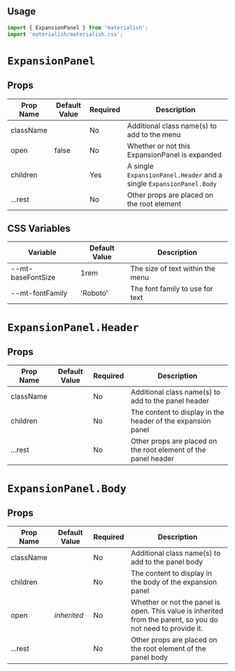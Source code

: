 ## Usage

```jsx
import { ExpansionPanel } from 'materialish';
import 'materialish/materialish.css';
```

# `ExpansionPanel`

## Props

| Prop Name | Default Value | Required | Description                                                         |
| --------- | ------------- | -------- | ------------------------------------------------------------------- |
| className |               | No       | Additional class name(s) to add to the menu                         |
| open      | false         | No       | Whether or not this ExpansionPanel is expanded                      |
| children  |               | Yes      | A single `ExpansionPanel.Header` and a single `ExpansionPanel.Body` |
| ...rest   |               | No       | Other props are placed on the root element                          |

## CSS Variables

| Variable          | Default Value | Description                      |
| ----------------- | ------------- | -------------------------------- |
| --mt-baseFontSize | 1rem          | The size of text within the menu |
| --mt-fontFamily   | 'Roboto'      | The font family to use for text  |

# `ExpansionPanel.Header`

## Props

| Prop Name | Default Value | Required | Description                                                    |
| --------- | ------------- | -------- | -------------------------------------------------------------- |
| className |               | No       | Additional class name(s) to add to the panel header            |
| children  |               | No       | The content to display in the header of the expansion panel    |
| ...rest   |               | No       | Other props are placed on the root element of the panel header |

# `ExpansionPanel.Body`

## Props

| Prop Name | Default Value | Required | Description                                                                                                  |
| --------- | ------------- | -------- | ------------------------------------------------------------------------------------------------------------ |
| className |               | No       | Additional class name(s) to add to the panel body                                                            |
| children  |               | No       | The content to display in the body of the expansion panel                                                    |
| open      | _inherited_   | No       | Whether or not the panel is open. This value is inherited from the parent, so you do not need to provide it. |
| ...rest   |               | No       | Other props are placed on the root element of the panel body                                                 |
